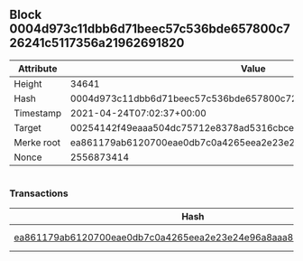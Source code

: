 ## Block 0004d973c11dbb6d71beec57c536bde657800c726241c5117356a21962691820

Attribute | Value
--- | ---
Height | 34641
Hash | 0004d973c11dbb6d71beec57c536bde657800c726241c5117356a21962691820
Timestamp | 2021-04-24T07:02:37+00:00
Target | 00254142f49eaaa504dc75712e8378ad5316cbcead634704b3734b6271167cc4
Merke root | ea861179ab6120700eae0db7c0a4265eea2e23e24e96a8aaa84d582193f90b60
Nonce | 2556873414

```

```

### Transactions

Hash | Amount
--- | ---
[ea861179ab6120700eae0db7c0a4265eea2e23e24e96a8aaa84d582193f90b60](ea861179ab6120700eae0db7c0a4265eea2e23e24e96a8aaa84d582193f90b60.md) | 10.00000000 SKEPTI 
